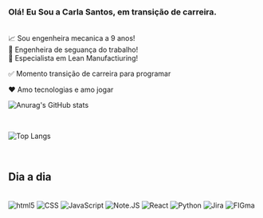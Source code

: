### Olá! Eu Sou a Carla Santos, em transição de carreira.
<br>
📈 Sou engenheira mecanica a 9 anos! <br>
🌱 Engenheira de seguança do trabalho! <br>
🌱 Especialista em Lean Manufactiuring! <br>

✅ Momento transição de carreira para programar  <br>

❤️ Amo tecnologias e amo jogar <br>

![Anurag's GitHub stats](https://github-readme-stats.vercel.app/api?username=carlaasantos&show_icons=true&theme=onedark)

 <br>

![Top Langs](https://github-readme-stats.vercel.app/api/top-langs/?usernamecarlaasantos=anuraghazra&layout=compact)

 <br>

## Dia a dia
<div style="display: inline_block"><br/>
    <img align="center" alt="html5" src="https://img.shields.io/badge/HTML5-E34F26?style=for-the-badge&logo=html5&logoColor=white"/>
    <img align="center" alt="CSS" src="https://img.shields.io/badge/CSS-239120?&style=for-the-badge&logo=css3&logoColor=white"/>
    <img align="center" alt="JavaScript" src="https://img.shields.io/badge/JavaScript-F7DF1E?style=for-the-badge&logo=javascript&logoColor=black"/>
    <img align="center" alt="Note.JS" src="https://img.shields.io/badge/Node.js-43853D?style=for-the-badge&logo=node.js&logoColor=white"/>
    <img align="center" alt="React" src="https://img.shields.io/badge/React-20232A?style=for-the-badge&logo=react&logoColor=61DAFB"/>
    <img align="center" alt="Python" src="https://img.shields.io/badge/Python-14354C?style=for-the-badge&logo=python&logoColor=white"/>
    <img align="center" alt="Jira" src="https://img.shields.io/badge/Jira-0052CC?style=for-the-badge&logo=Jira&logoColor=white"/>
    <img align="center" alt="FIGma" src="https://img.shields.io/badge/Figma-F24E1E?style=for-the-badge&logo=figma&logoColor=white"/>

